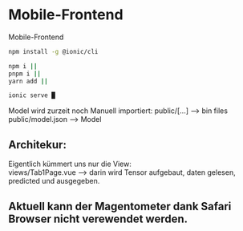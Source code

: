 # Mobile-Frontend
Mobile-Frontend


``` bash
npm install -g @ionic/cli
```

``` bash
npm i ||
pnpm i ||
yarn add ||
```

``` bash
ionic serve █
```
 
Model wird zurzeit noch Manuell importiert:
public/[...] --> bin files <br>
public/model.json --> Model <br>


## Architekur:

Eigentlich kümmert uns nur die View: <br> 
views/Tab1Page.vue --> darin wird Tensor aufgebaut, daten gelesen, predicted und ausgegeben.

## Aktuell kann der Magentometer dank Safari Browser nicht verewendet werden.
